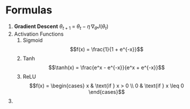 # Formulas
1. **Gradient Descent**
   $\theta_{t+1} \;=\; \theta_t \;-\; \eta \,\nabla_\theta J(\theta_t)$
2. Activation Functions
   1. Sigmoid
      $$f(x) = \frac{1}{1 + e^{-x}}$$  
   2. Tanh
      $$\tanh(x) = \frac{e^x - e^{-x}}{e^x + e^{-x}}$$
   3. ReLU
      $$f(x) = \begin{cases} x & \text{if } x > 0 \\ 0 & \text{if } x \leq 0 \end{cases}$$
3. 